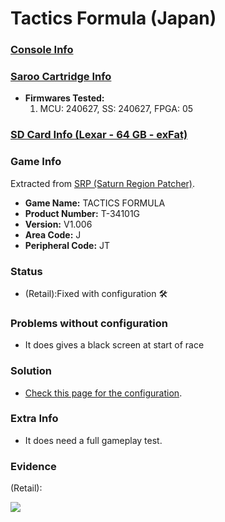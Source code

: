 # Tactics Formula (Japan)

### [Console Info](../../../../../Info/Consoles/VA13/README.md)

### [Saroo Cartridge Info](../../../../../Info/Cartridges/RetroGameParadiseStore/1.32F/README.md)

- <b>Firmwares Tested:</b>
  1. MCU: 240627, SS: 240627, FPGA: 05

### [SD Card Info (Lexar - 64 GB - exFat)](../../../../../Info/SdCards/Lexar/64GB/exfat/README.md)

### Game Info

Extracted from [SRP (Saturn Region Patcher)](https://segaxtreme.net/resources/saturn-region-patcher.81/download).

- <b>Game Name:</b> TACTICS FORMULA
- <b>Product Number:</b> T-34101G
- <b>Version:</b> V1.006
- <b>Area Code:</b> J
- <b>Peripheral Code:</b> JT

### Status

- (Retail):Fixed with configuration :hammer_and_wrench:

### Problems without configuration

- It does gives a black screen at start of race

### Solution

- [Check this page for the configuration](https://github.com/williamdsw/saroo-configuration-list/blob/master/Regions/Retails/Japan/T-34101G/README.md).

### Extra Info

- It does need a full gameplay test.

### Evidence

(Retail):

[![](https://img.youtube.com/vi/7Y_eV3Gvcm0/0.jpg)](https://www.youtube.com/watch?v=7Y_eV3Gvcm0)
